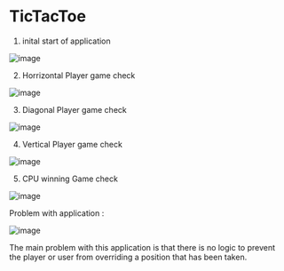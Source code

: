 # TicTacToe


1) inital start of application

![image](https://user-images.githubusercontent.com/73298685/187746532-eb83f42b-9b5f-46d5-a61d-07cc92ebc583.png)

2) Horrizontal Player game check 

![image](https://user-images.githubusercontent.com/73298685/187747027-41790298-8d03-4f88-86fd-98db822fbcd7.png)


3) Diagonal Player game check

![image](https://user-images.githubusercontent.com/73298685/187747528-4ec30476-9664-4aaa-b45e-c000342a4cdc.png)

4) Vertical Player game check 

![image](https://user-images.githubusercontent.com/73298685/187747779-a0f9f872-9fc0-4d42-8d7a-b28b4275a688.png)


5) CPU winning Game check 

![image](https://user-images.githubusercontent.com/73298685/187747959-eab92bbe-2112-401b-aeff-2a8fc183939c.png)



Problem with application : 

![image](https://user-images.githubusercontent.com/73298685/187746739-07ee698e-4448-4536-951f-60e9aba7c9b4.png)

The main problem with this application is that there is no logic to prevent the player or user from overriding a position that has been taken.
